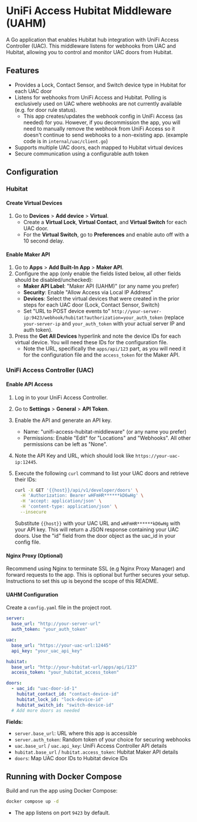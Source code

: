 # UniFi Access Hubitat Middleware (UAHM)

A Go application that enables Hubitat hub integration with UniFi Access Controller (UAC). 
This middleware listens for webhooks from UAC and Hubitat, allowing you to control and monitor UAC doors from Hubitat.

## Features

- Provides a Lock, Contact Sensor, and Switch device type in Hubitat for each UAC door
- Listens for webhooks from UniFi Access and Hubitat. Polling is exclusively used on UAC where webhooks are not currently available (e.g. for door rule status).
  - This app creates/updates the webhook config in UniFi Access (as needed) for you. However, if you decommission the app, you will need to manually remove the webhook from UniFi Access so it doesn't continue to send webhooks to a non-existing app. (example code is in `internal/uac/client.go`)
- Supports multiple UAC doors, each mapped to Hubitat virtual devices
- Secure communication using a configurable auth token

## Configuration

### Hubitat

#### Create Virtual Devices
1. Go to **Devices** > **Add device** > **Virtual**.
    - Create a **Virtual Lock**, **Virtual Contact**, and **Virtual Switch** for each UAC door.
    - For the **Virtual Switch**, go to **Preferences** and enable auto off with a 10 second delay.

#### Enable Maker API
1. Go to **Apps** > **Add Built-In App** > **Maker API**.
2. Configure the app (only enable the fields listed below, all other fields should be disabled/unchecked):
    -  **Maker API Label**: "Maker API (UAHM)" (or any name you prefer)
    -  **Security**: Enable "Allow Access via Local IP Address"
    - **Devices**: Select the virtual devices that were created in the prior steps for each UAC door (Lock, Contact Sensor, Switch)
    - Set "URL to POST device events to" `http://your-server-ip:9423/webhook/hubitat?authorization=your_auth_token` (replace `your-server-ip` and `your_auth_token` with your actual server IP and auth token).
3. Press the **Get All Devices** hyperlink and note the device IDs for each virtual device. You will need these IDs for the configuration file.
    - Note the URL, specifically the `apps/api/123` part, as you will need it for the configuration file and the `access_token` for the Maker API.

### UniFi Access Controller (UAC)
#### Enable API Access
1. Log in to your UniFi Access Controller.
2. Go to **Settings** > **General** > **API Token**.
3. Enable the API and generate an API key.
   - Name: "unifi-access-hubitat-middleware" (or any name you prefer)
   - Permissions: Enable "Edit" for "Locations" and "Webhooks". All other permissions can be left as "None".
4. Note the API Key and URL, which should look like `https://your-uac-ip:12445`.
5. Execute the following `curl` command to list your UAC doors and retrieve their IDs:

   ```sh
   curl -X GET '{{host}}/api/v1/developer/doors' \
     -H 'Authorization: Bearer wHFmHR******kD6wHg' \
     -H 'accept: application/json' \
     -H 'content-type: application/json' \
     --insecure
    ```
   Substitute `{{host}}` with your UAC URL and `wHFmHR******kD6wHg` with your API key. This will return a JSON response containing your UAC doors.
   Use the "id" field from the door object as the uac_id in your config file.


#### Nginx Proxy (Optional)
Recommend using Nginx to terminate SSL (e.g Nginx Proxy Manager) and forward requests to the app. 
This is optional but further secures your setup. Instructions to set this up is beyond the scope of this README.

#### UAHM Configuration

Create a `config.yaml` file in the project root.

```yaml
server:
  base_url: "http://your-server-url"
  auth_token: "your_auth_token"

uac:
  base_url: "https://your-uac-url:12445"
  api_key: "your_uac_api_key"

hubitat:
  base_url: "http://your-hubitat-url/apps/api/123"
  access_token: "your_hubitat_access_token"

doors:
  - uac_id: "uac-door-id-1"
    hubitat_contact_id: "contact-device-id"
    hubitat_lock_id: "lock-device-id"
    hubitat_switch_id: "switch-device-id"
  # Add more doors as needed
```

**Fields:**
- `server.base_url`: URL where this app is accessible
- `server.auth_token`: Random token of your choice for securing webhooks
- `uac.base_url` / `uac.api_key`: UniFi Access Controller API details
- `hubitat.base_url` / `hubitat.access_token`: Hubitat Maker API details
- `doors`: Map UAC door IDs to Hubitat device IDs


## Running with Docker Compose

Build and run the app using Docker Compose:

```sh
docker compose up -d
```

- The app listens on port `9423` by default.



